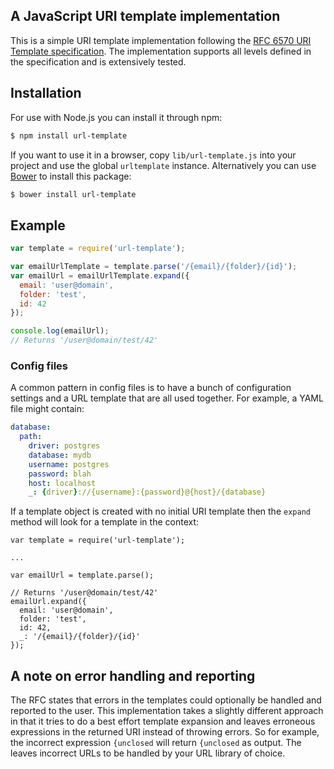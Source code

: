 ## A JavaScript URI template implementation

This is a simple URI template implementation following the [RFC 6570 URI Template specification](http://tools.ietf.org/html/rfc6570). The implementation supports all levels defined in the specification and is extensively tested.

## Installation

For use with Node.js you can install it through npm:

```sh
$ npm install url-template
```

If you want to use it in a browser, copy `lib/url-template.js` into your project and use the global `urltemplate` instance. Alternatively you can use [Bower](http://bower.io/) to install this package:

```sh
$ bower install url-template
```

## Example

```js
var template = require('url-template');

var emailUrlTemplate = template.parse('/{email}/{folder}/{id}');
var emailUrl = emailUrlTemplate.expand({
  email: 'user@domain',
  folder: 'test',
  id: 42
});

console.log(emailUrl);
// Returns '/user@domain/test/42'
```

### Config files

A common pattern in config files is to have a bunch of configuration settings and a URL template that are all used together. For example, a YAML file might contain:

```yaml
database:
  path:
    driver: postgres
    database: mydb
    username: postgres
    password: blah
    host: localhost
    _: {driver}://{username}:{password}@{host}/{database}
```

If a template object is created with no initial URI template then the `expand` method will look for a template in the context:

    var template = require('url-template');

    ...

    var emailUrl = template.parse();

    // Returns '/user@domain/test/42'
    emailUrl.expand({
      email: 'user@domain',
      folder: 'test',
      id: 42,
      _: '/{email}/{folder}/{id}'
    });

## A note on error handling and reporting

The RFC states that errors in the templates could optionally be handled and reported to the user. This implementation takes a slightly different approach in that it tries to do a best effort template expansion and leaves erroneous expressions in the returned URI instead of throwing errors. So for example, the incorrect expression `{unclosed` will return `{unclosed` as output. The leaves incorrect URLs to be handled by your URL library of choice.
